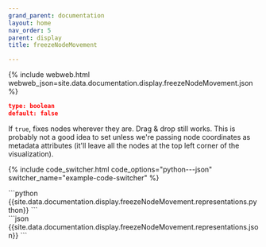 ```yaml
---
grand_parent: documentation
layout: home
nav_order: 5
parent: display
title: freezeNodeMovement

---
```


{% include webweb.html webweb_json=site.data.documentation.display.freezeNodeMovement.json %}

```json
type: boolean
default: false
````
If `true`, fixes nodes wherever they are. Drag & drop still works. This is probably not a good idea to set unless we're passing node coordinates as metadata attributes (it'll leave all the nodes at the top left corner of the visualization).

{% include code_switcher.html code_options="python---json" switcher_name="example-code-switcher" %}
<div class='select-code-block example-code-switcher python-code-block select-code-block-visible'></div>
```python
{{site.data.documentation.display.freezeNodeMovement.representations.python}}
```
<div class='select-code-block example-code-switcher json-code-block'></div>
```json
{{site.data.documentation.display.freezeNodeMovement.representations.json}}
```